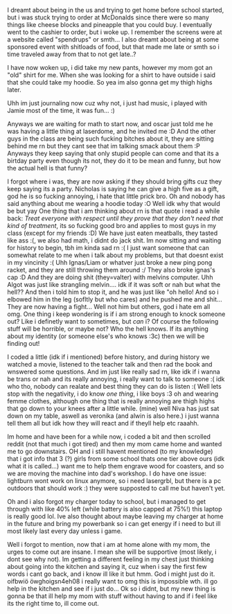 I dreamt about being in the us and trying to get home before school started, but i was stuck trying to order at McDonalds since there were so many things like cheese blocks and pineapple that you could buy. I eventually went to the cashier to order, but i woke up. I remember the screens were at a website called "spendrups" or smth...
I also dreamt about being at some sponsored event with shitloads of food, but that made me late or smth so i time traveled away from that to not get late..?

I have now woken up, i did take my new pants, however my mom got an "old" shirt for me. When she was looking for a shirt to have outside i said that she could take my hoodie. So yea im also gonna get my thigh highs later.

Uhh im just journaling now cuz why not, i just had music, i played with Jamie most of the time, it was fun... :)

Anyways we are waiting for math to start now, and oscar just told me he was having a little thing at laserdome, and he invited me :D
And the other guys in the class are being such fucking bitches about it, they are sitting behind me rn but they cant see that im talking smack about them :P
Anyways they keep saying that only stupid people can come and that its a birtday party even though its not, they do it to be mean and funny, but how the actual hell is that funny?

I forgot where i was, they are now asking if they should bring gifts cuz they keep saying its a party.
Nicholas is saying he can give a high five as a gift, god he is so fucking annoying, i hate that little prick bro.
Oh and nobody has said anything about me wearing a hoodie today :O
Well idk why that would be but yay
One thing that i am thinking about rn is that quote i read a while back:
*Treat everyone with respect until they prove that they don't need that kind of treatment*, its so fucking good bro and applies to most guys in my class (except for my friends :D)
We have just eaten meatballs, they tasted like ass :(, we also had math, i didnt do jack shit. Im now sitting and waiting for history to begin, tbh im kinda sad rn :(
I just want someone that can somewhat relate to me when i talk about my problems, but that doesnt exist in my vincinity :(
Uhh Ignas/Liam or whatver just broke a new ping pong racket, and they are still throwing them around :/ They also broke ignas's cap :D
And they are doing shit (they=valter) with melvins computer.
Uhh Algot was just like strangling melvin.... idk if it was soft or nah but what the hell??
And then i told him to stop it, and he was just like "oh hello!
And so i elbowed him in the leg (sofltly but who cares) and he pushed me and shit...
They are now having a fight... Well not him but others, god i hate em all omg.
One thing i keep wondering is if i am strong enough to knock someone out? Like i definetly want to sometimes, but *can* i? Of course the following stuff will be horrible, or maybe not? Who the hell knows. If its anything about my identity (or someone else's who knows :3c) then we will be finding out!

I coded a little (idk if i mentioned) before history, and during history we watched a movie, listened to the teacher talk and then rad the book and wnswered some questions.
And im just like really sad rn, like idk if i wanna be trans or nah and its really annoying, i really want to talk to someone :( idk who tho, nobody can realate and best thing they can do is listen :(
Well lets stop with the negativity, i do know *one thing*, i like boys :3 oh and wearing femme clothes, although one thing that is really annoying are thigh highs that go down to your knees after a little while. (mine)
well Niva has just sat down on my table, aswell as veronika (and alwin is also here.) i just wanna tell them all but idk how they will react and if theyll help etc raaahh.

Im home and have been for a while now, i coded a bit and then scrolled reddit (not that much i got tired) and then my mom came home and wanted me to go downstairs. OH and i still havent mentioned (to my knowledge) that i got info that 3 (?) girls from some school thats one tier above ours (idk what it is called...) want me to help them engrave wood for coasters, and so we are moving the machine into dad's workshop. I do have one issue: lightburn wont work on linux anymore, so i need lasergrbl, but there is a pc outdoors that should work :) they were supposted to call me but haven't yet.

Oh and i also forgot my charger today to school, but i managed to get through with like 40% left (while battery is also capped at 75%!) this laptop is really good lol. Ive also thought about maybe leaving my charger at home in the future and bring my powerbank so i can get energy if i need to but ill most likely last every day unless i game.

Well i forgot to mention, now that i am at home alone with my mom, the urges to come out are insane. I mean she will be supportive (most likely, i dont see why not). Im getting a different feeling in my chest just thinking about going into the kitchen and saying it, cuz when i say the first few words i cant go back, and i know ill like it but hmm. God i might just do it. oifbwiö öwghoigsn4eh08 i really want to omg this is impossible wth. ill go help in the kitchen and see if i just do...
Ok so i didnt, but my new thing is gonna be that ill help my mom with stuff without having to and if i feel like its the right time to, ill come out.
